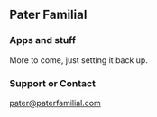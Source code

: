 ## Pater Familial



### Apps and stuff

More to come, just setting it back up.

### Support or Contact

pater@paterfamilial.com
